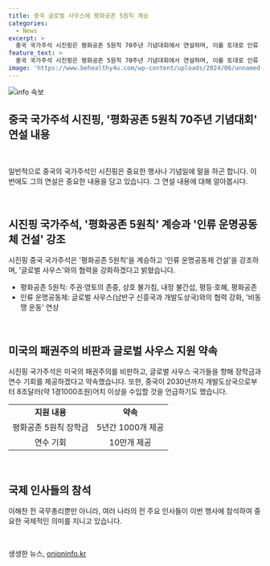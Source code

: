 ```yaml
---
title: 중국 글로벌 사우스에 평화공존 5원칙 계승
categories:
  - News
excerpt: >
  중국 국가주석 시진핑은 평화공존 5원칙 70주년 기념대회에서 연설하며, 이를 토대로 인류 운명공동체 건설’을 강조했다. 이로 인해 글로벌 사우스와의 협력을 약속하며, 전반적으로 냉전시대의 대립에서 벗어나 평화와 협력을 강조한 것으로 보인다. 미국의 패권주의 비판과 함께 1000개의 장학금과 10만개의 연수 기회를 제공하는 등 개발도상국과의 글로벌 협력을 강조했다. 또한, 해외 인사들의 참석으로 국제적으로 큰 주목을 받고 있다.
feature_text: >
  중국 국가주석 시진핑은 평화공존 5원칙 70주년 기념대회에서 연설하며, 이를 토대로 인류 운명공동체 건설’을 강조했다. 이로 인해 글로벌 사우스와의 협력을 약속하며, 전반적으로 냉전시대의 대립에서 벗어나 평화와 협력을 강조한 것으로 보인다. 미국의 패권주의 비판과 함께 1000개의 장학금과 10만개의 연수 기회를 제공하는 등 개발도상국과의 글로벌 협력을 강조했다. 또한, 해외 인사들의 참석으로 국제적으로 큰 주목을 받고 있다.
image: 'https://www.behealthy4u.com/wp-content/uploads/2024/06/unnamed-file.png'
---
```


<p><img src="https://www.behealthy4u.com/wp-content/uploads/2024/06/unnamed-file.png" alt="info 속보" /></p>

<h2 data-ke-size="size26">중국 국가주석 시진핑, '평화공존 5원칙 70주년 기념대회' 연설 내용</h2>

<p data-ke-size="size16">&nbsp;</p>

<p>일반적으로 중국의 국가주석인 시진핑은 중요한 행사나 기념일에 말을 하곤 합니다. 이번에도 그의 연설은 중요한 내용을 담고 있습니다. 그 연설 내용에 대해 알아봅시다.</p>

<p data-ke-size="size16">&nbsp;</p>

<h2 data-ke-size="size24">시진핑 국가주석, '평화공존 5원칙' 계승과 '인류 운명공동체 건설' 강조</h2>

<p data-ke-size="size16">시진핑 중국 국가주석은 '평화공존 5원칙'을 계승하고 '인류 운명공동체 건설'을 강조하며, '글로벌 사우스'와의 협력을 강화하겠다고 밝혔습니다.</p>

<ul>
  <li>평화공존 5원칙: 주권·영토의 존중, 상호 불가침, 내정 불간섭, 평등·호혜, 평화공존</li>
  <li>인류 운명공동체: 글로벌 사우스(남반구 신흥국과 개발도상국)와의 협력 강화, '비동맹 운동' 연상</li>
</ul>

<p data-ke-size="size16">&nbsp;</p>

<h2 data-ke-size="size24">미국의 패권주의 비판과 글로벌 사우스 지원 약속</h2>

<p data-ke-size="size16">시진핑 국가주석은 미국의 패권주의를 비판하고, 글로벌 사우스 국가들을 향해 장학금과 연수 기회를 제공하겠다고 약속했습니다. 또한, 중국이 2030년까지 개발도상국으로부터 8조달러(약 1경1000조원)어치 이상을 수입할 것을 언급하기도 했습니다.</p>

<table>
    <tr>
        <td style="text-align: center; height: 17px;"><b>지원 내용</b></td>
        <td style="text-align: center; height: 17px;"><b>약속</b></td>
    </tr>
    <tr>
        <td style="text-align: center; height: 17px;">평화공존 5원칙 장학금</td>
        <td style="text-align: center; height: 17px;">5년간 1000개 제공</td>
    </tr>
    <tr>
        <td style="text-align: center; height: 17px;">연수 기회</td>
        <td style="text-align: center; height: 17px;">10만개 제공</td>
    </tr>
</table>

<p data-ke-size="size16">&nbsp;</p>

<h2 data-ke-size="size24">국제 인사들의 참석</h2>

<p data-ke-size="size16">이해찬 전 국무총리뿐만 아니라, 여러 나라의 전 주요 인사들이 이번 행사에 참석하여 중요한 국제적인 의미를 지니고 있습니다.</p>

<p data-ke-size="size16">&nbsp;</p>
생생한 뉴스, <a href="https://onioninfo.kr" rel="dofollow">onioninfo.kr</a>


